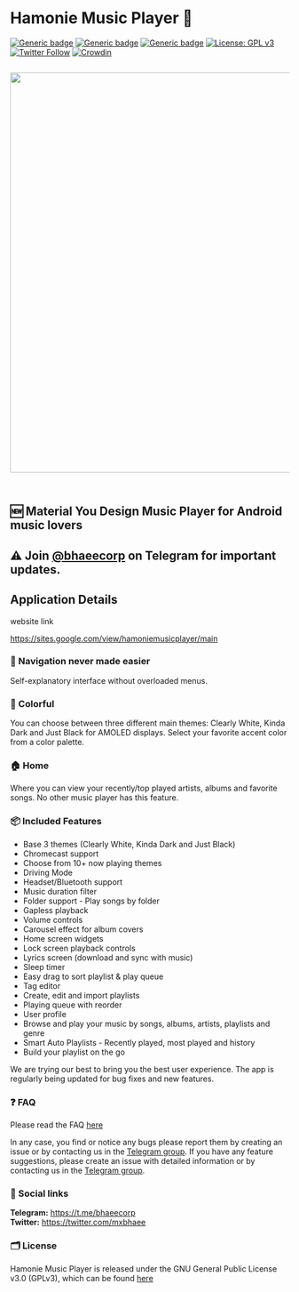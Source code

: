 # Hamonie Music Player 🎵

[![Generic badge](https://img.shields.io/badge/Platform-Android-green.svg)](https://github.com/mxbhaee/Hamonie)
[![Generic badge](https://img.shields.io/badge/minSdkVersion-21-green.svg)](https://github.com/mxbhaee/Hamonie)
[![Generic badge](https://img.shields.io/badge/Download-Google_Play-green.svg)](https://play.google.com/store/apps/details?id=com.hamonie&hl=en_IN)
[![License: GPL v3](https://img.shields.io/badge/License-GPL%20v3-blue.svg)](https://github.com/RetroMusicPlayer/RetroMusicPlayer/blob/master/LICENSE.md)
[![Twitter Follow](https://img.shields.io/twitter/follow/MxBhaee?style=social)](https://twitter.com/MxBhaee)
[![Crowdin](https://badges.crowdin.net/retromusicplayer/localized.svg)](https://crowdin.com/project/retromusicplayer)

`` ``
<img src="https://lh5.googleusercontent.com/IsCS89YrDRDkYvBa4AzoImy4VBzGJrATRb-C63Pgv2qMaBcnvdVnZozkt8IFKGJHK9KMXW-M1Z6iNp9L4lRUVxc=w16383" width="720">

`` ``
## 🆕 Material You Design Music Player for Android music lovers 

## ⚠ Join [@bhaeecorp](https://t.me/bhaeecorp) on Telegram for important updates.

## Application Details

website link

https://sites.google.com/view/hamoniemusicplayer/main


### 🧭 Navigation never made easier 
Self-explanatory interface without overloaded menus.

### 🎨 Colorful
You can choose between three different main themes: Clearly White, Kinda
Dark and Just Black for AMOLED displays. Select your favorite accent
color from a color palette.

### 🏠 Home
Where you can view your recently/top played artists, albums and
favorite songs. No other music player has this feature.

### 📦 Included Features
-  Base 3 themes (Clearly White, Kinda Dark and Just Black)
-  Chromecast support
-  Choose from 10+ now playing themes
-  Driving Mode
-  Headset/Bluetooth support
-  Music duration filter
-  Folder support - Play songs by folder
-  Gapless playback
-  Volume controls
-  Carousel effect for album covers
-  Home screen widgets
-  Lock screen playback controls
-  Lyrics screen (download and sync with music)
-  Sleep timer
-  Easy drag to sort playlist & play queue
-  Tag editor
-  Create, edit and import playlists
-  Playing queue with reorder
-  User profile
-  Browse and play your music by songs, albums, artists, playlists and
  genre
-  Smart Auto Playlists - Recently played, most played and history
-  Build your playlist on the go


We are trying our best to bring you the best user experience. The app is regularly being updated for bug fixes and new features.

### ❓ FAQ
Please read the FAQ [here](https://retromusic.app/faq.html)

In any case, you find or notice any bugs please report them by creating an issue or by contacting us in the [Telegram group](https://t.me/bhaeecorp).
If you have any feature suggestions, please create an issue with detailed information or by contacting us in the [Telegram group](https://t.me/bhaeecorp).

### 🔗 Social links
**Telegram:** https://t.me/bhaeecorp <br>
**Twitter:** https://twitter.com/mxbhaee <br>

### 🗂️ License

Hamonie Music Player is released under the GNU General Public License v3.0
(GPLv3), which can be found [here](LICENSE.md)
